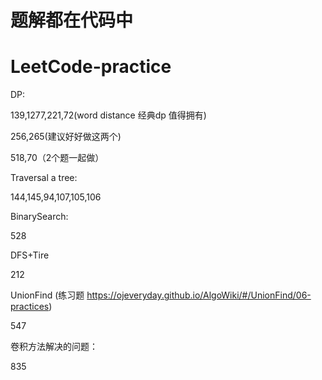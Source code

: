# 题解都在代码中
# LeetCode-practice
DP:

139,1277,221,72(word distance 经典dp 值得拥有)

256,265(建议好好做这两个)

518,70（2个题一起做） 


Traversal a tree:

144,145,94,107,105,106

BinarySearch:

528

DFS+Tire

212

UnionFind (练习题 https://ojeveryday.github.io/AlgoWiki/#/UnionFind/06-practices)

547

卷积方法解决的问题：

835
